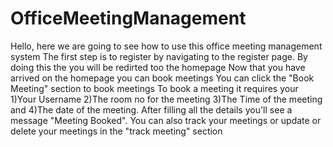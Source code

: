 # OfficeMeetingManagement
Hello, here we are going to see how to use this office meeting management system
The first step is to register by navigating to the register page.
By doing this the you will be redirted too the homepage
Now that you have arrived on the homepage you can book meetings
You can click the "Book Meeting" section to book meetings
To book a meeting it requires your 1)Your Username 2)The room no for the meeting 3)The Time of the meeting and 4)The date of the meeting.
After filling all the details you'll see a message "Meeting Booked".
You can also track your meetings or update or delete your meetings in the "track meeting" section
